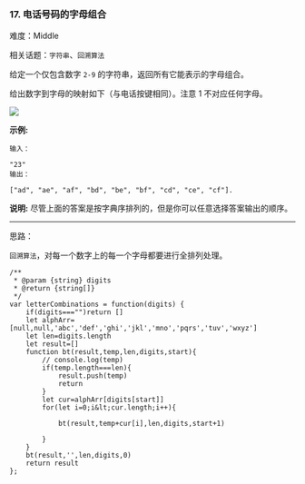 ### 17. 电话号码的字母组合

难度：Middle

相关话题：`字符串`、`回溯算法`

给定一个仅包含数字 `2-9` 的字符串，返回所有它能表示的字母组合。



给出数字到字母的映射如下（与电话按键相同）。注意 1 不对应任何字母。



![](http://upload.wikimedia.org/wikipedia/commons/thumb/7/73/Telephone-keypad2.svg/200px-Telephone-keypad2.svg.png)


 **示例:** 





```
输入：

"23"
输出：

["ad", "ae", "af", "bd", "be", "bf", "cd", "ce", "cf"].

```

 **说明:** 
尽管上面的答案是按字典序排列的，但是你可以任意选择答案输出的顺序。




-----

思路：

`回溯算法`，对每一个数字上的每一个字母都要进行全排列处理。


```
/**
 * @param {string} digits
 * @return {string[]}
 */
var letterCombinations = function(digits) {
    if(digits==="")return []
    let alphArr=[null,null,'abc','def','ghi','jkl','mno','pqrs','tuv','wxyz']
    let len=digits.length
    let result=[]
    function bt(result,temp,len,digits,start){
        // console.log(temp)
        if(temp.length===len){
            result.push(temp)
            return
        }
        let cur=alphArr[digits[start]]
        for(let i=0;i&lt;cur.length;i++){
        
            bt(result,temp+cur[i],len,digits,start+1)
            
        }
    }
    bt(result,'',len,digits,0)
    return result
};



```
